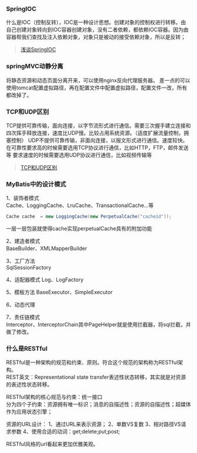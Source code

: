 ### SpringIOC
什么是IOC（控制反转），IOC是一种设计思想。创建对象的控制权进行转移。由自己创建对象转向到IOC容器创建对象，没有二者依赖，都依赖IOC容器。因为由容器帮我们查找及注入依赖对象，对象只是被动的接受依赖对象，所以是反转；

> [浅谈SpringIOC](https://blog.csdn.net/luoyepiaoxue2014/article/details/72426666)

### springMVC动静分离
将静态资源和动态页面分离开来，可以使用nginx反向代理服务器。
差一点的可以使用tomcat配置虚拟路径，再在配置文件中配置虚拟路径，配置文件一改，所有都改掉了。

### TCP和UDP区别
TCP提供可靠传输，面向连接，以字节流形式进行通信。需要三次握手建立连接和四次挥手释放连接，速度比UDP慢。比较占用系统资源。（适度扩展流量控制，拥塞控制）
UDP不提供可靠传输，非面向连接，以报文形式进行通信。速度较快。
在可靠性要求高的时候需要选用TCP协议进行通信，比如HTTP，FTP，邮件发送等
要求速度的时候需要选用UDP协议进行通信，比如视频传输等
> [TCP和UDP区别](https://www.cnblogs.com/xiaomayizoe/p/5258754.html)

### MyBatis中的设计模式
1、装饰者模式    
Cache、LoggingCache、LruCache、TransactionalCache...等
```java
Cache cache  = new LoggingCache(new PerpetualCache("cacheid"));
```
一层一层包装就使得cache实现perpetualCache具有的附加功能   

2、建造者模式   
BaseBuilder、XMLMapperBuilder    

3、工厂方法   
SqlSessionFactory   

4、适配器模式
Log、LogFactory   

5、模板方法
BaseExecutor、SimpleExecutor   

6、动态代理

7、责任链模式   
Interceptor、InterceptorChain其中PageHelper就是使用拦截器，将sql拦截，并做了修改。

### 什么是RESTful
RESTful是一种架构的规范和约束、原则。符合这个规范的架构称为RESTful架构。          
REST英文：Representational state           transfer表述性状态转移，其实就是对资源的表述性状态转移。            

RESTful架构的核心规范与约束：统一接口          
分为四个子约束：资源拥有唯一标识；消息的自描述性；资源的自描述性；超媒体作为应用状态引擎；           

资源的URL设计：
1、通过URL来表示资源；
2、单数VS复数
3、相对路径VS请求参数
4、使用合适的动词：get;delete;put;post;

RESTful风格的url看起来更加优雅美观。